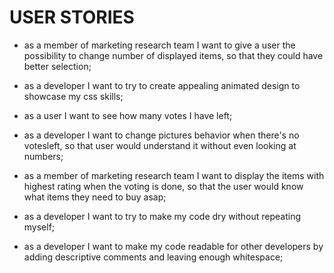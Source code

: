 # USER STORIES

- as a member of marketing research team I want to give a user the possibility to change number of displayed items, so that they could have better selection;

- as a developer I want to try to create appealing animated design to showcase my css skills;

- as a user I want to see how many votes I have left;

- as a developer I want to change pictures behavior when there's no votesleft, so that user would understand it without even looking at numbers;

-  as a member of marketing research team I want to display the items with highest rating when the voting is done, so that the user would know what items they need to buy asap;

- as a developer I want to try to make my code dry without repeating myself;

- as a developer I want to make my code readable for other developers by adding descriptive comments and leaving enough whitespace;